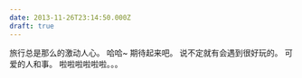 ```yaml
---
date: 2013-11-26T23:14:50.000Z
draft: true
---
```

旅行总是那么的激动人心。
哈哈~
期待起来吧。
说不定就有会遇到很好玩的。
可爱的人和事。
啦啦啦啦啦啦。。。